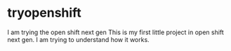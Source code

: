 # tryopenshift
I am trying the open shift next gen
This is my first little project in open shift next gen. I am trying to understand how it works.

